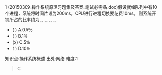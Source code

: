 1
(20150309_操作系统原理习题集及答案_笔试必需品_doc)假设就绪队列中有10个进程，系统将时间片设为200ms，CPU进行进程切换要花费10ms。
则系统开销所占的比率约为﹎﹎﹎﹎
- ( ) A.0.5％
- ( ) B.1％
- (x) C.5％
- ( ) D.10％

知识点:操作系统概述
出处:网络
难度:1
> C
